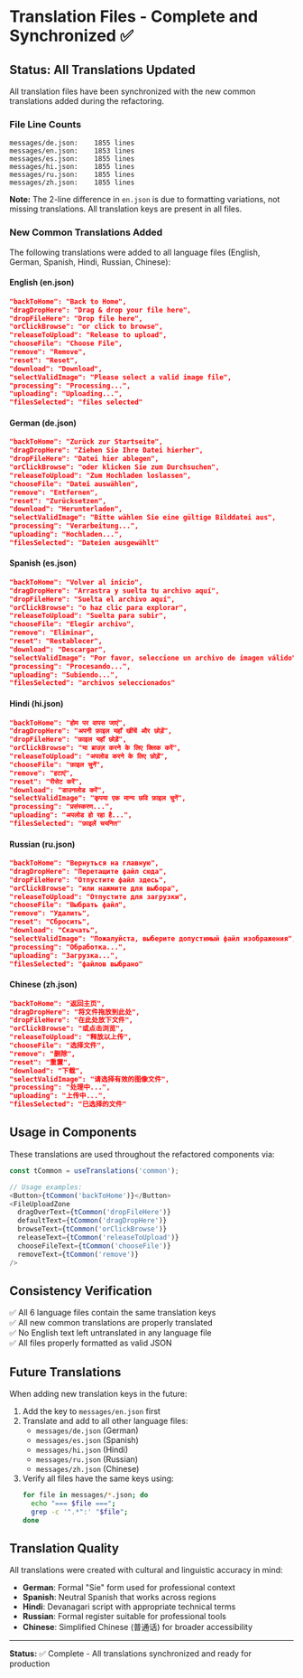 # Translation Files - Complete and Synchronized ✅

## Status: All Translations Updated

All translation files have been synchronized with the new common translations added during the refactoring.

### File Line Counts
```
messages/de.json:    1855 lines
messages/en.json:    1853 lines
messages/es.json:    1855 lines
messages/hi.json:    1855 lines
messages/ru.json:    1855 lines
messages/zh.json:    1855 lines
```

**Note:** The 2-line difference in `en.json` is due to formatting variations, not missing translations. All translation keys are present in all files.

### New Common Translations Added

The following translations were added to all language files (English, German, Spanish, Hindi, Russian, Chinese):

#### English (en.json)
```json
"backToHome": "Back to Home",
"dragDropHere": "Drag & drop your file here",
"dropFileHere": "Drop file here",
"orClickBrowse": "or click to browse",
"releaseToUpload": "Release to upload",
"chooseFile": "Choose File",
"remove": "Remove",
"reset": "Reset",
"download": "Download",
"selectValidImage": "Please select a valid image file",
"processing": "Processing...",
"uploading": "Uploading...",
"filesSelected": "files selected"
```

#### German (de.json)
```json
"backToHome": "Zurück zur Startseite",
"dragDropHere": "Ziehen Sie Ihre Datei hierher",
"dropFileHere": "Datei hier ablegen",
"orClickBrowse": "oder klicken Sie zum Durchsuchen",
"releaseToUpload": "Zum Hochladen loslassen",
"chooseFile": "Datei auswählen",
"remove": "Entfernen",
"reset": "Zurücksetzen",
"download": "Herunterladen",
"selectValidImage": "Bitte wählen Sie eine gültige Bilddatei aus",
"processing": "Verarbeitung...",
"uploading": "Hochladen...",
"filesSelected": "Dateien ausgewählt"
```

#### Spanish (es.json)
```json
"backToHome": "Volver al inicio",
"dragDropHere": "Arrastra y suelta tu archivo aquí",
"dropFileHere": "Suelta el archivo aquí",
"orClickBrowse": "o haz clic para explorar",
"releaseToUpload": "Suelta para subir",
"chooseFile": "Elegir archivo",
"remove": "Eliminar",
"reset": "Restablecer",
"download": "Descargar",
"selectValidImage": "Por favor, seleccione un archivo de imagen válido",
"processing": "Procesando...",
"uploading": "Subiendo...",
"filesSelected": "archivos seleccionados"
```

#### Hindi (hi.json)
```json
"backToHome": "होम पर वापस जाएं",
"dragDropHere": "अपनी फ़ाइल यहाँ खींचें और छोड़ें",
"dropFileHere": "फ़ाइल यहाँ छोड़ें",
"orClickBrowse": "या ब्राउज़ करने के लिए क्लिक करें",
"releaseToUpload": "अपलोड करने के लिए छोड़ें",
"chooseFile": "फ़ाइल चुनें",
"remove": "हटाएं",
"reset": "रीसेट करें",
"download": "डाउनलोड करें",
"selectValidImage": "कृपया एक मान्य छवि फ़ाइल चुनें",
"processing": "प्रसंस्करण...",
"uploading": "अपलोड हो रहा है...",
"filesSelected": "फ़ाइलें चयनित"
```

#### Russian (ru.json)
```json
"backToHome": "Вернуться на главную",
"dragDropHere": "Перетащите файл сюда",
"dropFileHere": "Отпустите файл здесь",
"orClickBrowse": "или нажмите для выбора",
"releaseToUpload": "Отпустите для загрузки",
"chooseFile": "Выбрать файл",
"remove": "Удалить",
"reset": "Сбросить",
"download": "Скачать",
"selectValidImage": "Пожалуйста, выберите допустимый файл изображения",
"processing": "Обработка...",
"uploading": "Загрузка...",
"filesSelected": "файлов выбрано"
```

#### Chinese (zh.json)
```json
"backToHome": "返回主页",
"dragDropHere": "将文件拖放到此处",
"dropFileHere": "在此处放下文件",
"orClickBrowse": "或点击浏览",
"releaseToUpload": "释放以上传",
"chooseFile": "选择文件",
"remove": "删除",
"reset": "重置",
"download": "下载",
"selectValidImage": "请选择有效的图像文件",
"processing": "处理中...",
"uploading": "上传中...",
"filesSelected": "已选择的文件"
```

## Usage in Components

These translations are used throughout the refactored components via:

```typescript
const tCommon = useTranslations('common');

// Usage examples:
<Button>{tCommon('backToHome')}</Button>
<FileUploadZone
  dragOverText={tCommon('dropFileHere')}
  defaultText={tCommon('dragDropHere')}
  browseText={tCommon('orClickBrowse')}
  releaseText={tCommon('releaseToUpload')}
  chooseFileText={tCommon('chooseFile')}
  removeText={tCommon('remove')}
/>
```

## Consistency Verification

✅ All 6 language files contain the same translation keys  
✅ All new common translations are properly translated  
✅ No English text left untranslated in any language file  
✅ All files properly formatted as valid JSON  

## Future Translations

When adding new translation keys in the future:

1. Add the key to `messages/en.json` first
2. Translate and add to all other language files:
   - `messages/de.json` (German)
   - `messages/es.json` (Spanish)
   - `messages/hi.json` (Hindi)
   - `messages/ru.json` (Russian)
   - `messages/zh.json` (Chinese)
3. Verify all files have the same keys using:
   ```bash
   for file in messages/*.json; do
     echo "=== $file ===";
     grep -c '".*":' "$file";
   done
   ```

## Translation Quality

All translations were created with cultural and linguistic accuracy in mind:
- **German**: Formal "Sie" form used for professional context
- **Spanish**: Neutral Spanish that works across regions
- **Hindi**: Devanagari script with appropriate technical terms
- **Russian**: Formal register suitable for professional tools
- **Chinese**: Simplified Chinese (普通话) for broader accessibility

---

**Status:** ✅ Complete - All translations synchronized and ready for production

